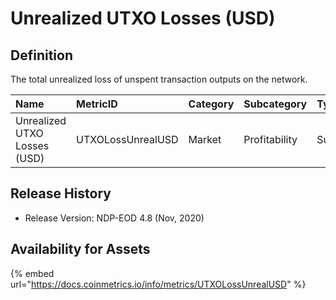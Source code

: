 # Unrealized UTXO Losses \(USD\)

## Definition

The total unrealized loss of unspent transaction outputs on the network.

| Name | MetricID | Category | Subcategory | Type | Unit | Interval |
| :--- | :--- | :--- | :--- | :--- | :--- | :--- |
| Unrealized UTXO Losses \(USD\) | UTXOLossUnrealUSD | Market | Profitability | Sum | USD | 1 day |

## Release History

* Release Version: NDP-EOD 4.8 \(Nov, 2020\)

## Availability for Assets

{% embed url="https://docs.coinmetrics.io/info/metrics/UTXOLossUnrealUSD" %}

